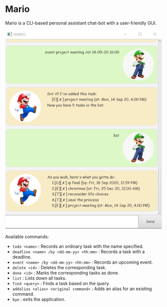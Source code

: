 # Mario 
Mario is a CLI-based personal assistant chat-bot with a user-friendly GUI.

![Image of Ui](docs/Ui.png)

Available commands:
* `todo <name>` : Records an ordinary task with the name specified.
* `deadline <name> /by <dd-mm-yy> <hh:mm>` : Records a task with a deadline.
* `event <name> /by <dd-mm-yy> <hh:mm>` : Records an upcoming event.
* `delete <id>` : Deletes the corresponding task.
* `done <id>` : Marks the corresponding tasks as done.
* `list` : Lists down all tasks.
* `find <query>` : Finds a task based on the query.
* `addalias <alias> <original command>` : Adds an alias for an existing command.
* `bye` : exits the application.
